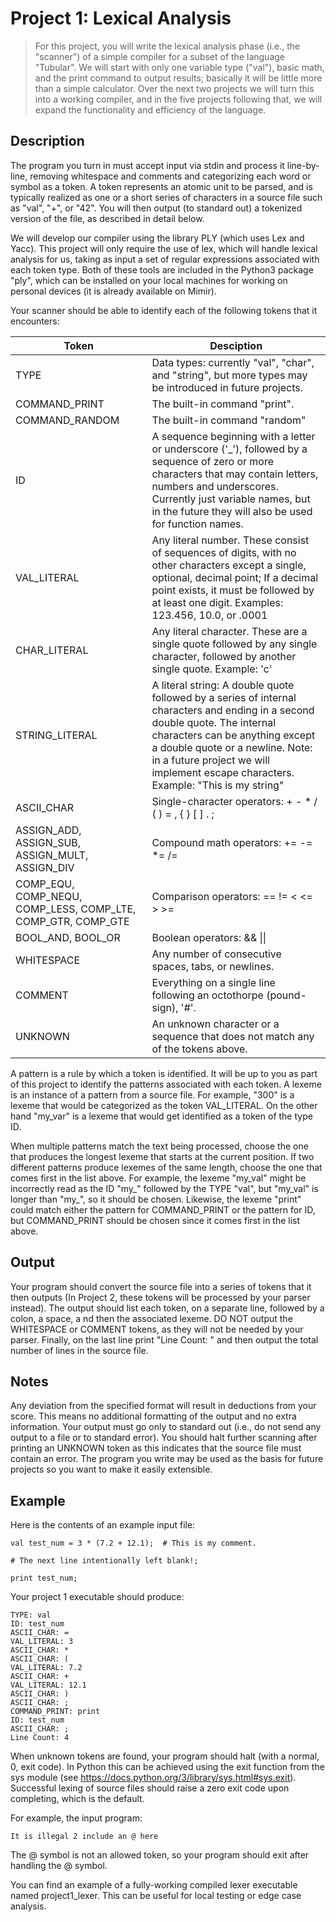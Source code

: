 # Project 1: Lexical Analysis
>For this project, you will write the lexical analysis phase (i.e., the "scanner") of a simple compiler for a subset of the language "Tubular". We will start with only one variable type ("val"), basic math, and the print command to output results; basically it will be little more than a simple calculator. Over the next two projects we will turn this into a working compiler, and in the five projects following that, we will expand the functionality and efficiency of the language.

## Description
The program you turn in must accept input via stdin and process it line-by-line, removing whitespace and comments and categorizing each word or symbol as a token. A token represents an atomic unit to be parsed, and is typically realized as one or a short series of characters in a source file such as "val", "+", or "42". You will then output (to standard out) a tokenized version of the file, as described in detail below.

We will develop our compiler using the library PLY (which uses Lex and Yacc). This project will only require the use of lex, which will handle lexical analysis for us, taking as input a set of regular expressions associated with each token type. Both of these tools are included in the Python3 package "ply", which can be installed on your local machines for working on personal devices (it is already available on Mimir).

Your scanner should be able to identify each of the following tokens that it encounters:

| Token | Desciption |
| ----- | ---------- |
| TYPE	| Data types: currently "val", "char", and "string", but more types may be introduced in future projects. |
|COMMAND_PRINT|	The built-in command "print".|
|COMMAND_RANDOM|	The built-in command "random"|
|ID|	A sequence beginning with a letter or underscore ('_'), followed by a sequence of zero or more characters that may contain letters, numbers and underscores. Currently just variable names, but in the future they will also be used for function names.|
|VAL_LITERAL|	Any literal number. These consist of sequences of digits, with no other characters except a single, optional, decimal point; If a decimal point exists, it must be followed by at least one digit. Examples: 123.456, 10.0, or .0001|
|CHAR_LITERAL|	Any literal character. These are a single quote followed by any single character, followed by another single quote. Example: 'c'|
|STRING_LITERAL|	A literal string: A double quote followed by a series of internal characters and ending in a second double quote. The internal characters can be anything except a double quote or a newline. Note: in a future project we will implement escape characters. Example: "This is my string"|
|ASCII_CHAR|	Single-character operators: + - * / ( ) = , { } [ ] . ;|
ASSIGN_ADD, ASSIGN_SUB, ASSIGN_MULT, ASSIGN_DIV|	Compound math operators: += -= *= /=|
|COMP_EQU, COMP_NEQU, COMP_LESS, COMP_LTE, COMP_GTR, COMP_GTE|	Comparison operators: == != < <= > >=|
|BOOL_AND, BOOL_OR|	Boolean operators: && \|\||
|WHITESPACE|	Any number of consecutive spaces, tabs, or newlines.|
|COMMENT|	Everything on a single line following an octothorpe (pound-sign), '#'.|
|UNKNOWN|	An unknown character or a sequence that does not match any of the tokens above.|   


A pattern is a rule by which a token is identified. It will be up to you as part of this project to identify the patterns associated with each token. A lexeme is an instance of a pattern from a source file. For example, "300" is a lexeme that would be categorized as the token VAL_LITERAL. On the other hand "my_var" is a lexeme that would get identified as a token of the type ID.

When multiple patterns match the text being processed, choose the one that produces the longest lexeme that starts at the current position. If two different patterns produce lexemes of the same length, choose the one that comes first in the list above. For example, the lexeme "my_val" might be incorrectly read as the ID "my_" followed by the TYPE "val", but "my_val" is longer than "my_", so it should be chosen. Likewise, the lexeme "print" could match either the pattern for COMMAND_PRINT or the pattern for ID, but COMMAND_PRINT should be chosen since it comes first in the list above.



## Output
Your program should convert the source file into a series of tokens that it then outputs (In Project 2, these tokens will be processed by your parser instead). The output should list each token, on a separate line, followed by a colon, a space, a nd then the associated lexeme. DO NOT output the WHITESPACE or COMMENT tokens, as they will not be needed by your parser. Finally, on the last line print "Line Count: " and then output the total number of lines in the source file.

## Notes
Any deviation from the specified format will result in deductions from your score. This means no additional formatting of the output and no extra information.
Your output must go only to standard out (i.e., do not send any output to a file or to standard error).
You should halt further scanning after printing an UNKNOWN token as this indicates that the source file must contain an error.
The program you write may be used as the basis for future projects so you want to make it easily extensible.

## Example
Here is the contents of an example input file:
```
val test_num = 3 * (7.2 + 12.1);  # This is my comment.

# The next line intentionally left blank!;

print test_num;
```
Your project 1 executable should produce:
```
TYPE: val
ID: test_num
ASCII_CHAR: =
VAL_LITERAL: 3
ASCII_CHAR: *
ASCII_CHAR: (
VAL_LITERAL: 7.2
ASCII_CHAR: +
VAL_LITERAL: 12.1
ASCII_CHAR: )
ASCII_CHAR: ;
COMMAND_PRINT: print
ID: test_num
ASCII_CHAR: ;
Line Count: 4
```
When unknown tokens are found, your program should halt (with a normal, 0, exit code). In Python this can be achieved using the exit function from the sys module (see https://docs.python.org/3/library/sys.html#sys.exit). Successful lexing of source files should raise a zero exit code upon completing, which is the default.

For example, the input program:
```
It is illegal 2 include an @ here
```
The @ symbol is not an allowed token, so your program should exit after handling the @ symbol.

You can find an example of a fully-working compiled lexer executable named project1_lexer. This can be useful for local testing or edge case analysis.
